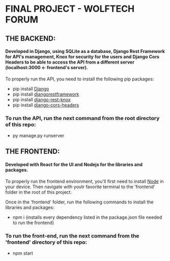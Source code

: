 # FINAL PROJECT - WOLFTECH FORUM

## THE BACKEND:

#### Developed in Django, using SQLite as a database, Django Rest Framework for API's management, Knox for security for the users and Django Cors Headers to be able to access the API from a different server (localhost:3000 <- frontend's server).

To properly run the API, you need to install the following pip packages:

- pip install [Django](https://docs.djangoproject.com/en/1.8/howto/windows/#:~:text=Django%20can%20be%20installed%20easily,version%20in%20the%20command%20prompt.)
- pip install [djangorestframework](https://www.django-rest-framework.org/)
- pip install [django-rest-knox](https://james1345.github.io/django-rest-knox/installation/)
- pip install [django-cors-headers](https://pypi.org/project/django-cors-headers/)

### To run the API, run the next command from the root directory of this repo:

- py manage.py runserver

## THE FRONTEND:

#### Developed with React for the UI and Nodejs for the libraries and packages.

To properly run the frontend environment, you'll first need to install [Node](https://nodejs.org/en/download/) in your device. Then navigate with youtr favorite terminal to the 'frontend' folder in the root of this project.

Once in the 'frontend' folder, run the following commands to install the libraries and packages:

- npm i (installs every dependency listed in the package.json file needed to run the frontend)

### To run the front-end, run the next command from the 'frontend' directory of this repo:

- npm start
